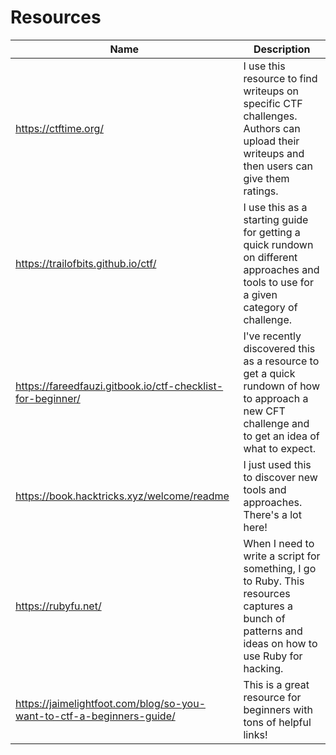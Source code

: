 # Resources

| Name                                                                  | Description                                                                                                                                      |
| --------------------------------------------------------------------- | ------------------------------------------------------------------------------------------------------------------------------------------------ |
| https://ctftime.org/                                              | I use  this resource to find writeups on specific CTF challenges. Authors can upload their writeups and then users can give them ratings.        |
| https://trailofbits.github.io/ctf/                                 | I use this as a starting guide for getting a quick rundown on different approaches and tools to use for a given category of challenge.           |
| https://fareedfauzi.gitbook.io/ctf-checklist-for-beginner/        | I've recently discovered this as a resource to get a quick rundown of how to approach a new CFT challenge and to get an idea of what to expect.  |
| https://book.hacktricks.xyz/welcome/readme                        | I just used this to discover new tools and approaches. There's a lot here!                                                                       |
| https://rubyfu.net/                                                   | When I need to write a script for something, I go to Ruby. This resources captures a bunch of patterns and ideas on how to use Ruby for hacking. |
| https://jaimelightfoot.com/blog/so-you-want-to-ctf-a-beginners-guide/ | This is a great resource for beginners with tons of helpful links!                                                                                                                                                 |
